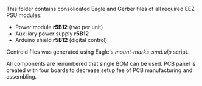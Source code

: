 This folder contains consolidated Eagle and Gerber files of all required EEZ PSU modules:
 * Power module **r5B12** (two per unit)
 * Auxiliary power supply **r5B12**
 * Arduino shield **r5B12** (digital control)

Centroid files was generated using Eagle's *mount-marks-smd.ulp* script.

All components are renumbered that single BOM can be used. PCB panel is created with four boards to decrease setup fee of PCB manufacturing and assembling.